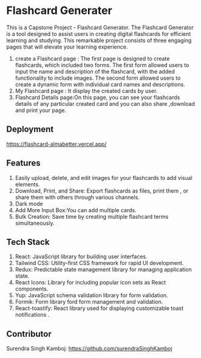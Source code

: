 # Flashcard Generater

This is a Capstone Project - Flashcard Generator.
The Flashcard Generator is a tool designed to assist users in creating digital flashcards for efficient learning and studying. 
This remarkable project consists of three engaging pages that will elevate your learning experience.
 
 1) create a Flashcard page : The first page is designed to create flashcards, which included two forms. The first form allowed users to input the name and description of the flashcard, with the added functionality to include images. The second form allowed users to create a dynamic form with individual card names and descriptions.
 2) My Flashcard page : It display the created cards by user.
 3) Flashcard Details page:On this page, you can see your flashcards details  of any particular created card and you can also share ,download and  print your page.

## Deployment
https://flashcard-almabetter.vercel.app/

## Features
1. Easily upload, delete, and edit images for your flashcards to add visual elements.
2. Download, Print, and Share: Export flashcards as files, print them , or share them with others through various channels.
3. Dark mode
4. Add More Input Box:You can add multiple cards.
5. Bulk Creation: Save time by creating multiple flashcard terms simultaneously.

## Tech Stack
1. React: JavaScript library for building user interfaces.
2. Tailwind CSS: Utility-first CSS framework for rapid UI development.
3. Redux: Predictable state management library for managing application state.
4. React Icons: Library for including popular icon sets as React components.
5. Yup: JavaScript schema validation library for form validation.
6. Formik: Form library ford form management and validation.
7. React-toastify:  React library used for displaying customizable toast notifications .

## Contributor
 Surendra Singh Kamboj: https://github.com/surendraSinghKamboj
 
